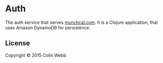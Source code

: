 # Auth

The auth service that serves [munchcal.com][]. It is a Clojure application, that uses Amazon DynamoDB for persistence.

## License

Copyright © 2015 Colin Webb

[munchcal.com]: https://munchcal.com

